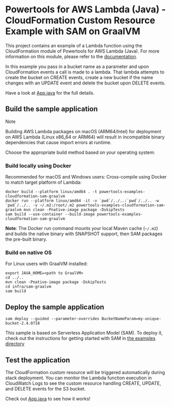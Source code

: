 # Powertools for AWS Lambda (Java) - CloudFormation Custom Resource Example with SAM on GraalVM

This project contains an example of a Lambda function using the CloudFormation module of Powertools for AWS Lambda (Java). For more information on this module, please refer to the [documentation](https://docs.powertools.aws.dev/lambda-java/utilities/custom_resources/).

In this example you pass in a bucket name as a parameter and upon CloudFormation events a call is made to a lambda. That lambda attempts to create the bucket on CREATE events, create a new bucket if the name changes with an UPDATE event and delete the bucket upon DELETE events.

Have a look at [App.java](../../src/main/java/helloworld/App.java) for the full details.

## Build the sample application

> [!NOTE]
> Building AWS Lambda packages on macOS (ARM64/Intel) for deployment on AWS Lambda (Linux x86_64 or ARM64) will result in incompatible binary dependencies that cause import errors at runtime.

Choose the appropriate build method based on your operating system:

### Build locally using Docker

Recommended for macOS and Windows users: Cross-compile using Docker to match target platform of Lambda:

```shell
docker build --platform linux/amd64 . -t powertools-examples-cloudformation-sam-graalvm
docker run --platform linux/amd64 -it -v `pwd`/../..:`pwd`/../.. -w `pwd`/../.. -v ~/.m2:/root/.m2 powertools-examples-cloudformation-sam-graalvm mvn clean -Pnative-image package -DskipTests
sam build --use-container --build-image powertools-examples-cloudformation-sam-graalvm
```

**Note**: The Docker run command mounts your local Maven cache (`~/.m2`) and builds the native binary with SNAPSHOT support, then SAM packages the pre-built binary.

### Build on native OS

For Linux users with GraalVM installed:

```shell
export JAVA_HOME=<path to GraalVM>
cd ../..
mvn clean -Pnative-image package -DskipTests
cd infra/sam-graalvm
sam build
```

## Deploy the sample application

```shell
sam deploy --guided --parameter-overrides BucketNameParam=my-unique-bucket-2.4.0718
```

This sample is based on Serverless Application Model (SAM). To deploy it, check out the instructions for getting started with SAM in [the examples directory](../../../README.md)

## Test the application

The CloudFormation custom resource will be triggered automatically during stack deployment. You can monitor the Lambda function execution in CloudWatch Logs to see the custom resource handling CREATE, UPDATE, and DELETE events for the S3 bucket.

Check out [App.java](../../src/main/java/helloworld/App.java) to see how it works!